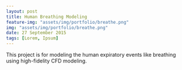 ```yaml
---
layout: post
title: Human Breathing Modeling
feature-img: "assets/img/portfolio/breathe.png"
img: "assets/img/portfolio/breathe.png"
date: 27 September 2015
tags: [Lorem, Ipsum]
---
```


This project is for modeling the human expiratory events like breathing using high-fidelity CFD modeling.
